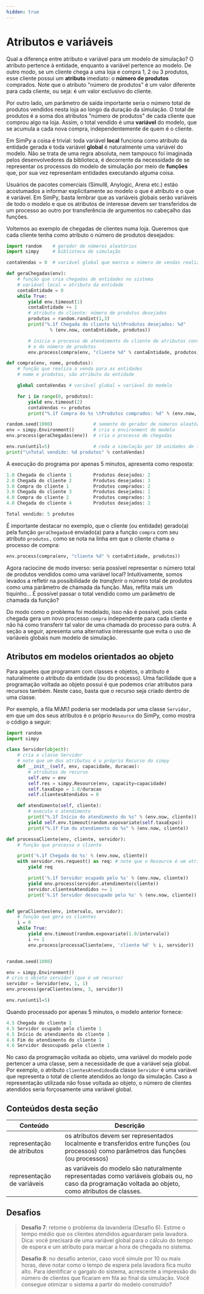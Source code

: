 ```yaml
---
hidden: true
---
```


# Atributos e variáveis

Qual a diferença entre atributo e variável para um modelo de simulação? O atributo pertence à entidade, enquanto a variável pertence ao modelo. De outro modo, se um cliente chega a uma loja e compra 1, 2 ou 3 produtos, esse cliente possui um **atributo** imediato: o **número de produtos** comprados. Note que o atributo "número de produtos" é um valor diferente para cada cliente, ou seja: é um valor exclusivo do cliente.

Por outro lado, um parâmetro de saída importante seria o número total de produtos vendidos nesta loja ao longo da duração da simulação. O total de produtos é a soma dos atributos "número de produtos" de cada cliente que comprou algo na loja. Assim, o total vendido é uma **variável** do modelo, que se acumula a cada nova compra, independentemente de quem é o cliente.

Em SimPy a coisa é trivial: toda variável **local** funciona como atributo da entidade gerada e toda variável **global** é naturalmente uma variável do modelo. Não se trata de uma regra absoluta, nem tampouco foi imaginada pelos desenvolvedores da biblioteca, é decorrente da necessidade de se representar os processos do modelo de simulação por meio de **funções** que, por sua vez representam entidades executando alguma coisa.

Usuários de pacotes comerciais (Simul8, Anylogic, Arena etc.) estão acostumados a informar explicitamente ao modelo o que é atributo e o que é variável. Em SimPy, basta lembrar que as variáveis globais serão variáveis de todo o modelo e que os atributos de interesse devem ser transferidos de um processo ao outro por transferência de argumentos no cabeçalho das funções.

Voltemos ao exemplo de chegadas de clientes numa loja. Queremos que cada cliente tenha como atributo o número de produtos desejados:

```python
import random    # gerador de números aleatórios
import simpy     # biblioteca de simulação

contaVendas = 0  # variável global que manrca o número de vendas realizadas

def geraChegadas(env):
    # função que cria chegadas de entidades no sistema
    # variável local = atributo da entidade
    contaEntidade = 0 
    while True:
        yield env.timeout(1)
        contaEntidade += 1
        # atributo do cliente: número de produtos desejados
        produtos = random.randint(1,3) 
        print("%.1f Chegada do cliente %i\tProdutos desejados: %d"
                % (env.now, contaEntidade, produtos))

        # inicia o processo de atendimento do cliente de atributos contaEntidade
        # e do número de produtos
        env.process(compra(env, "cliente %d" % contaEntidade, produtos))

def compra(env, nome, produtos):
    # função que realiza a venda para as entidades
    # nome e produtos, são atributo da entidade

    global contaVendas # variável global = variável do modelo

    for i in range(0, produtos):
        yield env.timeout(2)
        contaVendas += produtos
        print("%.1f Compra do %s \tProdutos comprados: %d" % (env.now, nome, produtos))

random.seed(1000)               # semente do gerador de números aleatórios
env = simpy.Environment()       # cria o environment do modelo
env.process(geraChegadas(env))  # cria o processo de chegadas

env.run(until=5)                # roda a simulação por 10 unidades de tempo
print("\nTotal vendido: %d produtos" % contaVendas)
```

A execução do programa por apenas 5 minutos, apresenta como resposta:

```python
1.0 Chegada do cliente 1        Produtos desejados: 2
2.0 Chegada do cliente 2        Produtos desejados: 3
3.0 Compra do cliente 1         Produtos comprados: 2
3.0 Chegada do cliente 3        Produtos desejados: 1
4.0 Compra do cliente 2         Produtos comprados: 3
4.0 Chegada do cliente 4        Produtos desejados: 2

Total vendido: 5 produtos
```

É importante destacar no exemplo, que o cliente (ou entidade) gerado(a) pela função `geraChegadas`é enviado(a) para a função `compra` com seu atributo `produtos,` como se nota na linha em que o cliente chama o processo de compra:

```python
env.process(compra(env, "cliente %d" % contaEntidade, produtos))
```

Agora raciocine de modo inverso: seria possível representar o número total de produtos vendidos como uma variável local? Intuitivamente, somos levados a refletir na possibilidade de _transferir_ o número total de produtos como uma parâmetro de chamada da função. Mas, reflita mais um tiquinho... É possível passar o total vendido como um parâmetro de chamada da função?

Do modo como o problema foi modelado, isso não é possível, pois cada chegada gera um novo processo `compra` independente para cada cliente e não há como transferir tal valor de uma chamada do processo para outra. A seção a seguir, apresenta uma alternativa interessante que evita o uso de variáveis globais num modelo de simulação.

## Atributos em modelos orientados ao objeto

Para aqueles que programam com classes e objetos, o atributo é naturalmente o atributo da entidade (ou do processo). Uma facilidade que a programação voltada ao objeto possui é que podemos criar atributos para recursos também. Neste caso, basta que o recurso seja criado dentro de uma classe.

Por exemplo, a fila M\M\1 poderia ser modelada por uma classe `Servidor,` em que um dos seus atributos é o próprio `Resource` do SimPy, como mostra o código a seguir:

```python
import random
import simpy

class Servidor(object):
    # cria a classe Servidor
    # note que um dos atributos é o próprio Recurso do simpy
    def __init__(self, env, capacidade, duracao):
        # atributos do recurso
        self.env = env
        self.res = simpy.Resource(env, capacity=capacidade)
        self.taxaExpo = 1.0/duracao
        self.clientesAtendidos = 0

    def atendimento(self, cliente):
        # executa o atendimento
        print("%.1f Início do atendimento do %s" % (env.now, cliente))
        yield self.env.timeout(random.expovariate(self.taxaExpo))
        print("%.1f Fim do atendimento do %s" % (env.now, cliente))

def processaCliente(env, cliente, servidor):
    # função que processa o cliente

    print('%.1f Chegada do %s' % (env.now, cliente))
    with servidor.res.request() as req: # note que o Resource é um atributo também
        yield req

        print('%.1f Servidor ocupado pelo %s' % (env.now, cliente))
        yield env.process(servidor.atendimento(cliente))
        servidor.clientesAtendidos += 1
        print('%.1f Servidor desocupado pelo %s' % (env.now, cliente))


def geraClientes(env, intervalo, servidor):
    # função que gera os clientes
    i = 0
    while True:
        yield env.timeout(random.expovariate(1.0/intervalo))
        i += 1
        env.process(processaCliente(env, 'cliente %d' % i, servidor))


random.seed(1000)

env = simpy.Environment()
# cria o objeto servidor (que é um recurso)
servidor = Servidor(env, 1, 1)      
env.process(geraClientes(env, 3, servidor))

env.run(until=5)
```

Quando processado por apenas 5 minutos, o modelo anterior fornece:

```python
4.5 Chegada do cliente 1
4.5 Servidor ocupado pelo cliente 1
4.5 Início do atendimento do cliente 1
4.6 Fim do atendimento do cliente 1
4.6 Servidor desocupado pelo cliente 1
```

No caso da programação voltada ao objeto, uma variável do modelo pode pertencer a uma classe, sem a necessidade de que a variável seja global. Por exemplo, o atributo `clientesAtendidos`da classe `Servidor` é uma variável que representa o total de cliente atendidos ao longo da simulação. Caso a representação utilizada não fosse voltada ao objeto, o número de clientes atendidos seria forçosamente uma variável global.

## Conteúdos desta seção

| **Conteúdo**               | **Descrição**                                                                                                                                         |
| -------------------------- | ----------------------------------------------------------------------------------------------------------------------------------------------------- |
| representação de atributos | os atributos devem ser representados localmente e transferidos entre funções (ou processos) como parâmetros das funções (ou processos)                |
| representação de variáveis | as variáveis do modelo são naturalmente representadas como variáveis globais ou, no caso da programação voltada ao objeto, como atributos de classes. |

## Desafios

> **Desafio 7**: retome o problema da lavanderia (Desafio 6). Estime o tempo médio que os clientes atendidos aguardaram pela lavadora. Dica: você precisará de uma variável global para o cálculo do tempo de espera e um atributo para marcar a hora de chegada no sistema.
>
> **Desafio 8**: no desafio anterior, caso você simule por 10 ou mais horas, deve notar como o tempo de espera pela lavadora fica muito alto. Para identificar o gargalo do sistema, acrescente a impressão do número de clientes que ficaram em fila ao final da simulação. Você consegue otimizar o sistema a partir do modelo construído?
